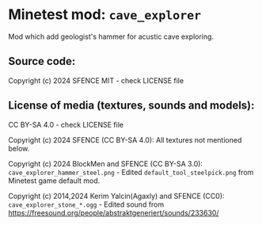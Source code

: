 Minetest mod: `cave_explorer`
=============================
Mod which add geologist's hammer for acustic cave exploring.

Source code:
-----------------------
Copyright (c) 2024 SFENCE
MIT - check LICENSE file

License of media (textures, sounds and models):
-----------------------------------------------
CC BY-SA 4.0 - check LICENSE file

Copyright (c) 2024 SFENCE (CC BY-SA 4.0):
All textures not mentioned below.

Copyright (c) 2024 BlockMen and SFENCE (CC BY-SA 3.0):
	`cave_explorer_hammer_steel.png` - Edited `default_tool_steelpick.png` from Minetest game default mod.

Copyright (c) 2014,2024 Kerim Yalcin(Agaxly) and SFENCE (CC0):
	`cave_explorer_stone_*.ogg` - Edited sound from https://freesound.org/people/abstraktgeneriert/sounds/233630/
